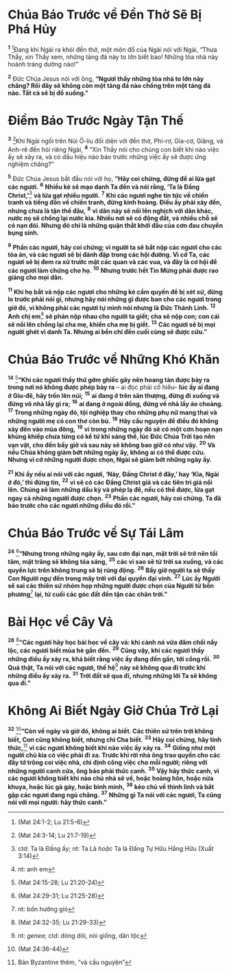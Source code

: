 # Chúa Báo Trước về Ðền Thờ Sẽ Bị Phá Hủy

<sup><b>1</b></sup> [^1@-8a05fa7d-8424-48a7-a345-0bcf1362dad8]Ðang khi Ngài ra khỏi đền thờ, một môn đồ của Ngài nói với Ngài, “Thưa Thầy, xin Thầy xem, những tảng đá này to lớn biết bao! Những tòa nhà này hoành tráng dường nào!”

<sup><b>2</b></sup> Ðức Chúa Jesus nói với ông, **“Ngươi thấy những tòa nhà to lớn này chăng? Rồi đây sẽ không còn một tảng đá nào chồng trên một tảng đá nào. Tất cả sẽ bị đổ xuống.”**

# Ðiềm Báo Trước Ngày Tận Thế

<sup><b>3</b></sup> [^2@-8a05fa7d-8424-48a7-a345-0bcf1362dad8]Khi Ngài ngồi trên Núi Ô-liu đối diện với đền thờ, Phi-rơ, Gia-cơ, Giăng, và Anh-rê đến hỏi riêng Ngài, <sup><b>4</b></sup> “Xin Thầy nói cho chúng con biết khi nào việc ấy sẽ xảy ra, và có dấu hiệu nào báo trước những việc ấy sẽ được ứng nghiệm chăng?”

<sup><b>5</b></sup> Ðức Chúa Jesus bắt đầu nói với họ, **“Hãy coi chừng, đừng để ai lừa gạt các ngươi.** <sup><b>6</b></sup> **Nhiều kẻ sẽ mạo danh Ta đến và nói rằng, ‘Ta là Ðấng Christ,’**[^1-8a05fa7d-8424-48a7-a345-0bcf1362dad8] **và lừa gạt nhiều người.** <sup><b>7</b></sup> **Khi các ngươi nghe tin tức về chiến tranh và tiếng đồn về chiến tranh, đừng kinh hoảng. Ðiều ấy phải xảy đến, nhưng chưa là tận thế đâu,** <sup><b>8</b></sup> **vì dân này sẽ nổi lên nghịch với dân khác, nước nọ sẽ chống lại nước kia. Nhiều nơi sẽ có động đất, và nhiều chỗ sẽ có nạn đói. Nhưng đó chỉ là những quặn thắt khởi đầu của cơn đau chuyển bụng sinh.**

<sup><b>9</b></sup> **Phần các ngươi, hãy coi chừng; vì người ta sẽ bắt nộp các ngươi cho các tòa án, và các ngươi sẽ bị đánh đập trong các hội đường. Vì cớ Ta, các ngươi sẽ bị đem ra xử trước mặt các quan và các vua, và đây là cơ hội để các ngươi làm chứng cho họ.** <sup><b>10</b></sup> **Nhưng trước hết Tin Mừng phải được rao giảng cho mọi dân.**

<sup><b>11</b></sup> **Khi họ bắt và nộp các ngươi cho những kẻ cầm quyền để bị xét xử, đừng lo trước phải nói gì, nhưng hãy nói những gì được ban cho các ngươi trong giờ đó, vì không phải các ngươi tự mình nói nhưng là Ðức Thánh Linh.** <sup><b>12</b></sup> **Anh chị em**[^2-8a05fa7d-8424-48a7-a345-0bcf1362dad8] **sẽ phản nộp nhau cho người ta giết; cha sẽ nộp con; con cái sẽ nổi lên chống lại cha mẹ, khiến cha mẹ bị giết.** <sup><b>13</b></sup> **Các ngươi sẽ bị mọi người ghét vì danh Ta. Nhưng ai bền chí đến cuối cùng sẽ được cứu.”**

# Chúa Báo Trước về Những Khó Khăn

<sup><b>14</b></sup> [^3@-8a05fa7d-8424-48a7-a345-0bcf1362dad8]**“Khi các ngươi thấy thứ gớm ghiếc gây nên hoang tàn được bày ra trong nơi nó không được phép bày ra** – ai đọc phải cố hiểu– **lúc ấy ai đang ở Giu-đê, hãy trốn lên núi;** <sup><b>15</b></sup> **ai đang ở trên sân thượng, đừng đi xuống và đừng vô nhà lấy gì ra;** <sup><b>16</b></sup> **ai đang ở ngoài đồng, đừng về nhà lấy áo choàng.** <sup><b>17</b></sup> **Trong những ngày đó, tội nghiệp thay cho những phụ nữ mang thai và những người mẹ có con thơ còn bú.** <sup><b>18</b></sup> **Hãy cầu nguyện để điều đó không xảy đến vào mùa đông,** <sup><b>19</b></sup> **vì trong những ngày đó sẽ có một cơn hoạn nạn khủng khiếp chưa từng có kể từ khi sáng thế, lúc Ðức Chúa Trời tạo nên vạn vật, cho đến bấy giờ và sau này sẽ không bao giờ có như vậy.** <sup><b>20</b></sup> **Và nếu Chúa không giảm bớt những ngày ấy, không ai có thể được cứu. Nhưng vì cớ những người được chọn, Ngài sẽ giảm bớt những ngày ấy.**

<sup><b>21</b></sup> **Khi ấy nếu ai nói với các ngươi, ‘Này, Ðấng Christ ở đây,’ hay ‘Kìa, Ngài ở đó,’ thì đừng tin,** <sup><b>22</b></sup> **vì sẽ có các Ðấng Christ giả và các tiên tri giả nổi lên. Chúng sẽ làm những dấu kỳ và phép lạ để, nếu có thể được, lừa gạt ngay cả những người được chọn.** <sup><b>23</b></sup> **Phần các ngươi, hãy coi chừng. Ta đã báo trước cho các ngươi những điều đó rồi.”**

# Chúa Báo Trước về Sự Tái Lâm

<sup><b>24</b></sup> [^4@-8a05fa7d-8424-48a7-a345-0bcf1362dad8]**“Nhưng trong những ngày ấy, sau cơn đại nạn, mặt trời sẽ trở nên tối tăm, mặt trăng sẽ không tỏa sáng,** <sup><b>25</b></sup> **các vì sao sẽ từ trời sa xuống, và các quyền lực trên không trung sẽ bị rúng động.** <sup><b>26</b></sup> **Bấy giờ người ta sẽ thấy Con Người ngự đến trong mây trời với đại quyền đại vinh.** <sup><b>27</b></sup> **Lúc ấy Người sẽ sai các thiên sứ nhóm họp những người được chọn của Người từ bốn phương**[^3-8a05fa7d-8424-48a7-a345-0bcf1362dad8] **lại, từ cuối các góc đất đến tận các chân trời.”**

# Bài Học về Cây Vả

<sup><b>28</b></sup> [^5@-8a05fa7d-8424-48a7-a345-0bcf1362dad8]**“Các ngươi hãy học bài học về cây vả: khi cành nó vừa đâm chồi nẩy lộc, các ngươi biết mùa hè gần đến.** <sup><b>29</b></sup> **Cũng vậy, khi các ngươi thấy những điều ấy xảy ra, khá biết rằng việc ấy đang đến gần, tới cổng rồi.** <sup><b>30</b></sup> **Quả thật, Ta nói với các ngươi, thế hệ**[^4-8a05fa7d-8424-48a7-a345-0bcf1362dad8] **này sẽ không qua đi trước khi những điều ấy xảy ra.** <sup><b>31</b></sup> **Trời đất sẽ qua đi, nhưng những lời Ta sẽ không qua đi.”**

# Không Ai Biết Ngày Giờ Chúa Trở Lại

<sup><b>32</b></sup> [^6@-8a05fa7d-8424-48a7-a345-0bcf1362dad8]**“Còn về ngày và giờ đó, không ai biết. Các thiên sứ trên trời không biết, Con cũng không biết, nhưng chỉ Cha biết.** <sup><b>33</b></sup> **Hãy coi chừng, hãy tỉnh thức,**[^5-8a05fa7d-8424-48a7-a345-0bcf1362dad8] **vì các ngươi không biết khi nào việc ấy xảy ra.** <sup><b>34</b></sup> **Giống như một người chủ kia có việc phải đi xa. Trước khi rời nhà ông trao quyền cho các đầy tớ trông coi việc nhà, chỉ định công việc cho mỗi người; riêng với những người canh cửa, ông bảo phải thức canh.** <sup><b>35</b></sup> **Vậy hãy thức canh, vì các ngươi không biết khi nào chủ nhà sẽ về, hoặc hoàng hôn, hoặc nửa khuya, hoặc lúc gà gáy, hoặc bình minh,** <sup><b>36</b></sup> **kẻo chủ về thình lình và bắt gặp các ngươi đang ngủ chăng.** <sup><b>37</b></sup> **Những gì Ta nói với các ngươi, Ta cũng nói với mọi người: hãy thức canh.”**

[^1-8a05fa7d-8424-48a7-a345-0bcf1362dad8]: ctd: Ta là Ðấng ấy; nt: Ta Là _hoặc_ Ta là Ðấng Tự Hữu Hằng Hữu (Xuất 3:14)

[^2-8a05fa7d-8424-48a7-a345-0bcf1362dad8]: nt: anh em

[^3-8a05fa7d-8424-48a7-a345-0bcf1362dad8]: nt: bốn hướng gió

[^4-8a05fa7d-8424-48a7-a345-0bcf1362dad8]: nt: _genea_; ctd: dòng dõi, nòi giống, dân tộc

[^5-8a05fa7d-8424-48a7-a345-0bcf1362dad8]: Bản Byzantine thêm, “và cầu nguyện”

[^1@-8a05fa7d-8424-48a7-a345-0bcf1362dad8]: (Mat 24:1-2; Lu 21:5-6)

[^2@-8a05fa7d-8424-48a7-a345-0bcf1362dad8]: (Mat 24:3-14; Lu 21:7-19)

[^3@-8a05fa7d-8424-48a7-a345-0bcf1362dad8]: (Mat 24:15-28; Lu 21:20-24)

[^4@-8a05fa7d-8424-48a7-a345-0bcf1362dad8]: (Mat 24:29-31; Lu 21:25-28)

[^5@-8a05fa7d-8424-48a7-a345-0bcf1362dad8]: (Mat 24:32-35; Lu 21:29-33)

[^6@-8a05fa7d-8424-48a7-a345-0bcf1362dad8]: (Mat 24:36-44)
